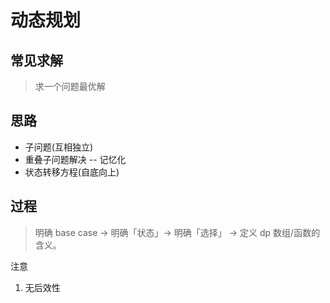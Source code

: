 # 动态规划

## 常见求解

> 求一个问题最优解

## 思路

- 子问题(互相独立)
- 重叠子问题解决 -- 记忆化
- 状态转移方程(自底向上)

## 过程

> 明确 base case -> 明确「状态」-> 明确「选择」 -> 定义 dp 数组/函数的含义。

注意

1. 无后效性
